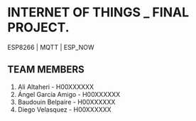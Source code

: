 # INTERNET OF THINGS _ FINAL PROJECT.
ESP8266 | MQTT | ESP_NOW

## TEAM MEMBERS

1. Ali Altaheri - H00XXXXXX
2. Ángel García Amigo - H00XXXXXX
3. Baudouin Belpaire - H00XXXXXX
4. Diego Velasquez  - H00XXXXXX
